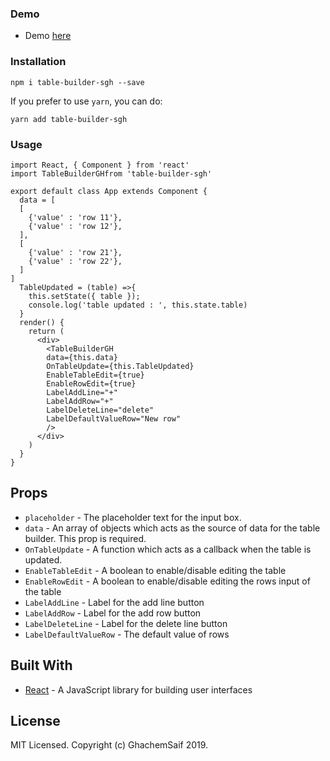 ### Demo

- Demo [here](https://reactjs.org/)


### Installation

```
npm i table-builder-sgh --save
```

If you prefer to use `yarn`, you can do:

```
yarn add table-builder-sgh
```

### Usage

```
import React, { Component } from 'react'
import TableBuilderGHfrom 'table-builder-sgh'

export default class App extends Component {
  data = [
  [
    {'value' : 'row 11'},
    {'value' : 'row 12'},
  ],
  [
    {'value' : 'row 21'},
    {'value' : 'row 22'},
  ]
]
  TableUpdated = (table) =>{
    this.setState({ table });
    console.log('table updated : ', this.state.table)
  }
  render() {
    return (
      <div>
        <TableBuilderGH
        data={this.data}
        OnTableUpdate={this.TableUpdated}
        EnableTableEdit={true}
        EnableRowEdit={true}
        LabelAddLine="+"
        LabelAddRow="+"
        LabelDeleteLine="delete"
        LabelDefaultValueRow="New row"
        />
      </div>
    )
  }
}
```

## Props

- `placeholder` - The placeholder text for the input box.
- `data` - An array of objects which acts as the source of data for the table builder. This prop is required.
- `OnTableUpdate` - A function which acts as a callback when the table is updated.
- `EnableTableEdit` - A boolean to enable/disable editing the table
- `EnableRowEdit` - A boolean to enable/disable editing the rows input of the table
- `LabelAddLine` - Label for the add line button
- `LabelAddRow` - Label for the add row button
- `LabelDeleteLine` - Label for the delete line button
- `LabelDefaultValueRow` - The default value of rows

## Built With

- [React](https://reactjs.org/) - A JavaScript library for building user interfaces


## License

MIT Licensed. Copyright (c) GhachemSaif 2019.
